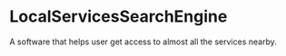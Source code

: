 # LocalServicesSearchEngine
A software that helps user get access to almost all the services nearby.
